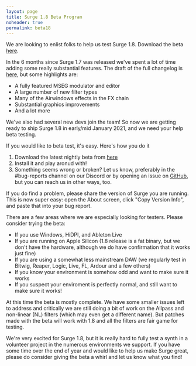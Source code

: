 ```yaml
---
layout: page
title: Surge 1.8 Beta Program
noheader: true
permalink: beta18
---
```


We are looking to enlist folks to help us test Surge 1.8. Download the beta
<a href="/nightly">here</a>.

In the 6 months since Surge 1.7 was released we've spent a lot of time adding
some really substantial features. The draft of the full changelog is [here](/nightlychangelog), but
some highlights are:

- A fully featured MSEG modulator and editor
- A large number of new filter types
- Many of the Airwindows effects in the FX chain
- Substantial graphics improvements
- And a lot more

We've also had several new devs join the team! So now we are getting ready
to ship Surge 1.8 in early/mid January 2021, and we need your help beta testing.

If you would like to beta test, it's easy. Here's how you do it

1. Download the latest nightly beta from <a href="/nightly">here</a>
2. Install it and play aronud with!
3. Something seems wrong or broken? Let us know, preferably in the #bug-reports 
   channel on our Discord or by opening an issue on <a href="https://github.com/surge-synthesizer/surge/issues">GitHub</a>, but you can reach us in other ways, too.

If you do find a problem, please share the version of Surge you are running. This
is now super easy: open the About screen, click "Copy Version Info", and paste that
into your bug report.

There are a few areas where we are especially looking for testers. Please consider trying the beta:
- If you use Windows, HiDPI, and Ableton Live
- If you are running on Apple Silicon (1.8 release is a fat binary, but we don't have the hardware,
  although we do have confirmation that it works just fine)
- If you are using a somewhat less mainstream DAW (we regularly test in Bitwig, Reaper, Logic, Live,
  FL, Ardour and a few others)
- If you know your environment is somehow odd and want to make sure it works
- If you suspect your enviroment is perfectly normal, and still want to make sure it works!

At this time the beta is mostly complete. We have some smaller issues left to address
and critically we are still doing a bit of work on the Allpass and non-linear (NL) filters (which
may even get a different name). But patches made with the beta will work with 1.8 and
all the filters are fair game for testing.

We're very excited for Surge 1.8, but it is really hard to fully test a synth in a volunteer
project in the numerous environments we support. If you have some time over the end of year
and would like to help us make Surge great, please do consider giving the beta a whirl and let 
us know what you find!

